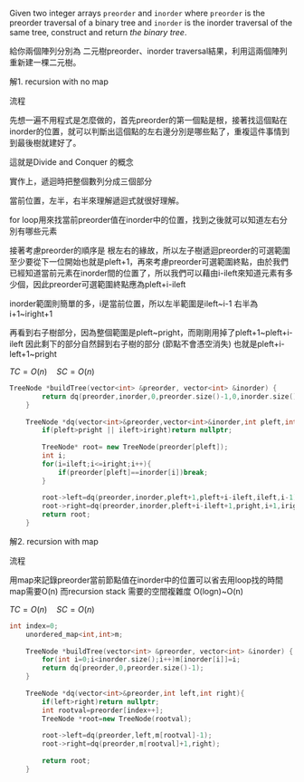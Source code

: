 
Given two integer arrays `preorder` and `inorder` where `preorder` is the preorder traversal of a binary tree and `inorder` is the inorder traversal of the same tree, construct and return _the binary tree_.

給你兩個陣列分別為 二元樹preorder、inorder traversal結果，利用這兩個陣列重新建一棵二元樹。

解1. recursion with no map

流程

先想一遍不用程式是怎麼做的，首先preorder的第一個點是根，接著找這個點在inorder的位置，就可以判斷出這個點的左右邊分別是哪些點了，重複這件事情到到最後樹就建好了。

這就是Divide and Conquer 的概念

實作上，遞迴時把整個數列分成三個部分

當前位置，左半，右半來理解遞迴式就很好理解。

for loop用來找當前preorder值在inorder中的位置，找到之後就可以知道左右分別有哪些元素

接著考慮preorder的順序是 根左右的緣故，所以左子樹遞迴preorder的可選範圍至少要從下一位開始也就是pleft+1，再來考慮preorder可選範圍終點，由於我們已經知道當前元素在inorder間的位置了，所以我們可以藉由i-ileft來知道元素有多少個，因此preorder可選範圍終點應為pleft+i-ileft

inorder範圍則簡單的多，i是當前位置，所以左半範圍是ileft~i-1 右半為i+1~iright+1

再看到右子樹部分，因為整個範圍是pleft~pright，而剛剛用掉了pleft+1~pleft+i-ileft
因此剩下的部分自然歸到右子樹的部分  (節點不會憑空消失) 也就是pleft+i-left+1~pright

$TC=O(n) \quad SC=O(n)$

```cpp
TreeNode *buildTree(vector<int> &preorder, vector<int> &inorder) {
        return dq(preorder,inorder,0,preorder.size()-1,0,inorder.size()-1);
    }
    
    TreeNode *dq(vector<int>&preorder,vector<int>&inorder,int pleft,int pright,int ileft,int iright){
        if(pleft>pright || ileft>iright)return nullptr;
        
        TreeNode* root= new TreeNode(preorder[pleft]);
        int i;
        for(i=ileft;i<=iright;i++){
            if(preorder[pleft]==inorder[i])break;
        }
        
        root->left=dq(preorder,inorder,pleft+1,pleft+i-ileft,ileft,i-1);
        root->right=dq(preorder,inorder,pleft+i-ileft+1,pright,i+1,iright);
        return root;
    }
```

解2. recursion with map

流程

用map來記錄preorder當前節點值在inorder中的位置可以省去用loop找的時間
map需要O(n) 而recursion stack 需要的空間複雜度 O(logn)~O(n)

$TC=O(n) \quad SC=O(n)$ 

```cpp
int index=0;
    unordered_map<int,int>m;
    
    TreeNode *buildTree(vector<int> &preorder, vector<int> &inorder) {
        for(int i=0;i<inorder.size();i++)m[inorder[i]]=i;
        return dq(preorder,0,preorder.size()-1);
    }
    
    TreeNode *dq(vector<int>&preorder,int left,int right){
        if(left>right)return nullptr;
        int rootval=preorder[index++];
        TreeNode *root=new TreeNode(rootval);
        
        root->left=dq(preorder,left,m[rootval]-1);
        root->right=dq(preorder,m[rootval]+1,right);
        
        return root;
    }
```